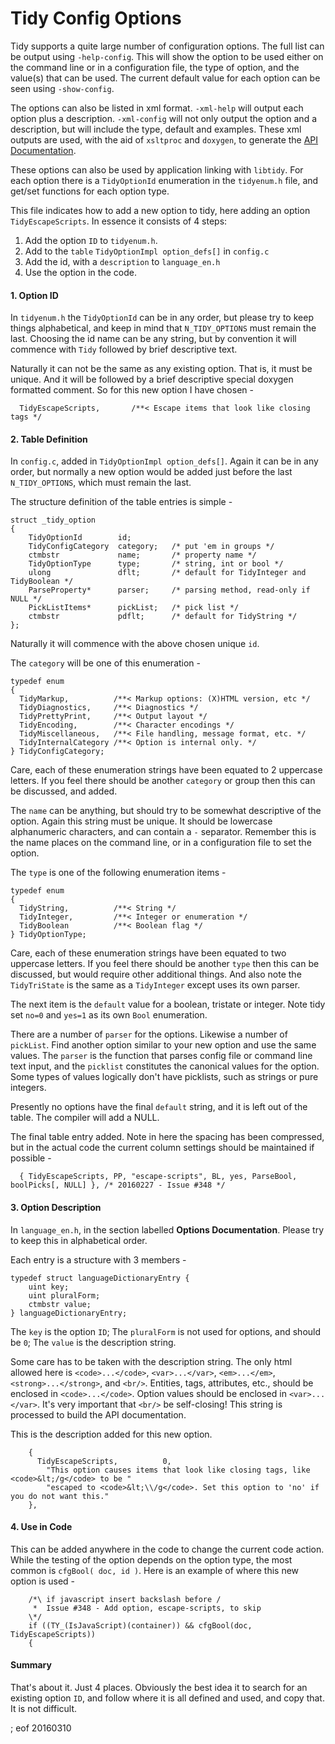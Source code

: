 # Tidy Config Options

Tidy supports a quite large number of configuration options. The full list can be output using `-help-config`. This will show the option to be used either on the command line or in a configuration file, the type of option, and the value(s) that can be used. The current default value for each option can be seen using `-show-config`.

The options can also be listed in xml format. `-xml-help` will output each option plus a description. `-xml-config` will not only output the option and a description, but will include the type, default and examples. These xml outputs are used, with the aid of `xsltproc` and `doxygen`, to generate the [API Documentation](https://api.html-tidy.org/).

These options can also be used by application linking with `libtidy`. For each option there is a `TidyOptionId` enumeration in the `tidyenum.h` file, and get/set functions for each option type.

This file indicates how to add a new option to tidy, here adding an option `TidyEscapeScripts`. In essence it consists of 4 steps:

 1. Add the option `ID` to `tidyenum.h`.
 2. Add to the `table` `TidyOptionImpl option_defs[]` in `config.c`
 3. Add the id, with a `description` to `language_en.h`
 4. Use the option in the code.
 
#### 1. Option ID

In `tidyenum.h` the `TidyOptionId` can be in any order, but please try to keep things alphabetical, and keep in mind that `N_TIDY_OPTIONS` must remain the last. Choosing the id name can be any string, but by convention it will commence with `Tidy` followed by brief descriptive text.

Naturally it can not be the same as any existing option. That is, it must be unique. And it will be followed by a brief descriptive special doxygen formatted comment. So for this new option I have chosen -

~~~
  TidyEscapeScripts,       /**< Escape items that look like closing tags */
~~~

#### 2. Table Definition

In `config.c`, added in `TidyOptionImpl option_defs[]`. Again it can be in any order, but normally a new option would be added just before the last `N_TIDY_OPTIONS`, which must remain the last.

The structure definition of the table entries is simple -

~~~
struct _tidy_option
{
    TidyOptionId        id;
    TidyConfigCategory  category;   /* put 'em in groups */
    ctmbstr             name;       /* property name */
    TidyOptionType      type;       /* string, int or bool */
    ulong               dflt;       /* default for TidyInteger and TidyBoolean */
    ParseProperty*      parser;     /* parsing method, read-only if NULL */
    PickListItems*      pickList;   /* pick list */
    ctmbstr             pdflt;      /* default for TidyString */
};
~~~

Naturally it will commence with the above chosen unique `id`.

The `category` will be one of this enumeration -

~~~
typedef enum
{
  TidyMarkup,          /**< Markup options: (X)HTML version, etc */
  TidyDiagnostics,     /**< Diagnostics */
  TidyPrettyPrint,     /**< Output layout */
  TidyEncoding,        /**< Character encodings */
  TidyMiscellaneous,   /**< File handling, message format, etc. */
  TidyInternalCategory /**< Option is internal only. */
} TidyConfigCategory;
~~~

Care, each of these enumeration strings have been equated to 2 uppercase letters. If you feel there should be another `category` or group then this can be discussed, and added.

The `name` can be anything, but should try to be somewhat descriptive of the option. Again this string must be unique. It should be lowercase alphanumeric characters, and can contain a `-` separator. Remember this is the name places on the command line, or in a configuration file to set the option.

The `type` is one of the following enumeration items -

~~~
typedef enum
{
  TidyString,          /**< String */
  TidyInteger,         /**< Integer or enumeration */
  TidyBoolean          /**< Boolean flag */
} TidyOptionType;
~~~

Care, each of these enumeration strings have been equated to two uppercase letters. If you feel there should be another `type` then this can be discussed, but would require other additional things. And also note the `TidyTriState` is the same as a `TidyInteger` except uses its own parser.

The next item is the `default` value for a boolean, tristate or integer. Note tidy set `no=0` and `yes=1` as its own `Bool` enumeration.

There are a number of `parser` for the options. Likewise a number of `pickList`. Find another option similar to your new option and use the same values. The `parser` is the function that parses config file or command line text input, and the `picklist` constitutes the canonical values for the option. Some types of values logically don't have picklists, such as strings or pure integers.

Presently no options have the final `default` string, and it is left out of the table. The compiler will add a NULL.

The final table entry added. Note in here the spacing has been compressed, but in the actual code the current column settings should be maintained if possible -

~~~
  { TidyEscapeScripts, PP, "escape-scripts", BL, yes, ParseBool, boolPicks[, NULL] }, /* 20160227 - Issue #348 */
~~~

#### 3. Option Description

In `language_en.h`, in the section labelled **Options Documentation**. Please try to keep this in alphabetical order.

Each entry is a structure with 3 members -
~~~
typedef struct languageDictionaryEntry {
    uint key;
    uint pluralForm;
    ctmbstr value;
} languageDictionaryEntry;
~~~

The `key` is the option `ID`; The `pluralForm` is not used for options, and should be `0`; The `value` is the description string.

Some care has to be taken with the description string. The only html allowed here is `<code>...</code>`, `<var>...</var>`, `<em>...</em>`, `<strong>...</strong>`, and `<br/>`. Entities, tags, attributes, etc., should be enclosed in `<code>...</code>`. Option values should be enclosed in `<var>...</var>`. It's very important that `<br/>` be self-closing! This string is processed to build the API documentation.

This is the description added for this new option.

~~~
    {
      TidyEscapeScripts,          0,
        "This option causes items that look like closing tags, like <code>&lt;/g</code> to be "
        "escaped to <code>&lt;\\/g</code>. Set this option to 'no' if you do not want this."
    },
~~~

#### 4. Use in Code

This can be added anywhere in the code to change the current code action. While the testing of the option depends on the option type, the most common is `cfgBool( doc, id )`. Here is an example of where this new option is used -

~~~
    /*\ if javascript insert backslash before / 
     *  Issue #348 - Add option, escape-scripts, to skip
    \*/
    if ((TY_(IsJavaScript)(container)) && cfgBool(doc, TidyEscapeScripts))
    {
~~~

#### Summary

That's about it. Just 4 places. Obviously the best idea it to search for an existing option `ID`, and follow where it is all defined and used, and copy that. It is not difficult.

; eof 20160310
